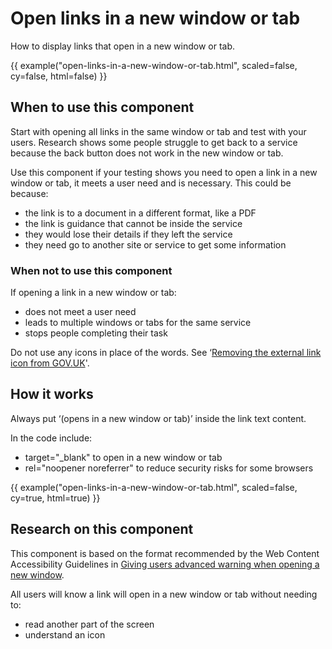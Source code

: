 # Open links in a new window or tab

How to display links that open in a new window or tab.

{{ example("open-links-in-a-new-window-or-tab.html", scaled=false, cy=false, html=false) }}

## When to use this component

Start with opening all links in the same window or tab and test with your users. Research shows some people struggle to get back to a service because the back button does not work in the new window or tab.

Use this component if your testing shows you need to open a link in a new window or tab, it meets a user need and is necessary. This could be because:

- the link is to a document in a different format, like a PDF
- the link is guidance that cannot be inside the service
- they would lose their details if they left the service
- they need go to another site or service to get some information

### When not to use this component

If opening a link in a new window or tab:

- does not meet a user need
- leads to multiple windows or tabs for the same service
- stops people completing their task

Do not use any icons in place of the words. See ‘[Removing the external link icon from GOV.UK](https://designnotes.blog.gov.uk/2016/11/28/removing-the-external-link-icon-from-gov-uk/)'.

## How it works

Always put ‘(opens in a new window or tab)’ inside the link text content.

In the code include:

- target="_blank" to open in a new window or tab
- rel="noopener noreferrer" to reduce security risks for some browsers

{{ example("open-links-in-a-new-window-or-tab.html", scaled=false, cy=true, html=true) }}

## Research on this component

This component is based on the format recommended by the Web Content Accessibility Guidelines in [Giving users advanced warning when opening a new window](https://www.w3.org/TR/WCAG20-TECHS/G201.html).

All users will know a link will open in a new window or tab without needing to:

- read another part of the screen
- understand an icon
